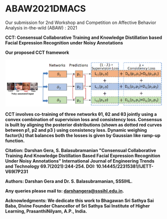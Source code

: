 # ABAW2021DMACS
Our submission for 2nd Workshop and Competition on Affective Behavior Analysis in-the-wild (ABAW) : 2021


<strong>CCT: Consensual Collaborative Training and Knowledge Distillation based Facial Expression
Recognition under Noisy Annotations</strong>


<strong> Our proposed CCT framework<strong>
  
![Proposed framework](images/ECCT_framework.png)

CCT involves co-training of three networks θ1, θ2 and θ3 jointly using a convex combination of supervision loss and consistency loss. Consensus is built by
aligning the posterior distributions (shown as dotted red curves between p1, p2 and p3 ) using consistency loss. Dynamic weighing factor(λ) that balances both the losses is given by Gaussian like ramp-up function.

  
Citation:
Darshan Gera, S. Balasubramanian "Consensual Collaborative Training And Knowledge Distillation Based Facial Expression Recognition Under Noisy Annotations" International Journal of Engineering Trends and Technology 69.7(2021):244-254. DOI: 10.14445/22315381/IJETT-V69I7P231
  
  
Authors: Darshan Gera and Dr. S. Balasubramanian, SSSIHL.

Any queries please mail to: darshangera@sssihl.edu.in.

Acknowledgments: We dedicate this work to Bhagawan Sri Sathya Sai Baba, Divine Founder Chancellor of Sri Sathya Sai Institute of Higher Learning, PrasanthiNilyam, A.P., India.
